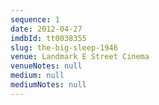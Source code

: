```yaml
---
sequence: 1
date: 2012-04-27
imdbId: tt0038355
slug: the-big-sleep-1946
venue: Landmark E Street Cinema
venueNotes: null
medium: null
mediumNotes: null
---
```


